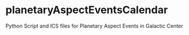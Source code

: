 # planetaryAspectEventsCalendar
Python Script and ICS files for Planetary Aspect Events in Galactic Center
